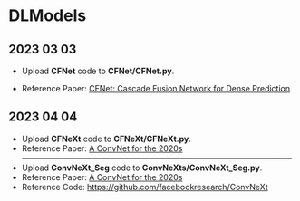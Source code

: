 # DLModels
## 2023 03 03
+ Upload **CFNet** code to **CFNet/CFNet.py**.

+ Reference Paper: [CFNet: Cascade Fusion Network for Dense Prediction](https://arxiv.org/abs/2302.06052)

## 2023 04 04
+ Upload **CFNeXt** code to **CFNeXt/CFNeXt.py**.
+ Reference Paper: [A ConvNet for the 2020s](https://arxiv.org/pdf/2201.03545.pdf)
——————————————————————————————————
+ Upload **ConvNeXt_Seg** code to **ConvNeXts/ConvNeXt_Seg.py**.
+ Reference Paper: [A ConvNet for the 2020s](https://arxiv.org/pdf/2201.03545.pdf)
+ Reference Code: https://github.com/facebookresearch/ConvNeXt
